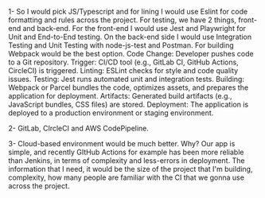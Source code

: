 
1- So I would pick JS/Typescript and for lining I would use Eslint for code formatting and rules across the project. For testing, we have 2 things, front-end and back-end. For the front-end I would use Jest and Playwright for Unit and End-to-End testing. On the back-end side I would use Integration Testing and Unit Testing with node-js-test and Postman. For building Webpack would be the best option. 
Code Change: Developer pushes code to a Git repository. 
Trigger: CI/CD tool (e.g., GitLab CI, GitHub Actions, CircleCI) is triggered. 
Linting: ESLint checks for style and code quality issues. 
Testing: Jest runs automated unit and integration tests. 
Building: Webpack or Parcel bundles the code, optimizes assets, and prepares the application for deployment. 
Artifacts: Generated build artifacts (e.g., JavaScript bundles, CSS files) are stored. 
Deployment: The application is deployed to a production environment or staging environment. 

2- GitLab, CIrcleCI and AWS CodePipeline.

3- Cloud-based environment would be much better. Why? Our app is simple, and recently GItHub Actions for example has been more reliable than Jenkins, in terms of complexity and less-errors in deployment. The information that I need, it would be the size of the project that I'm building, complexity, how many people are familiar with the CI that we gonna use across the project. 
